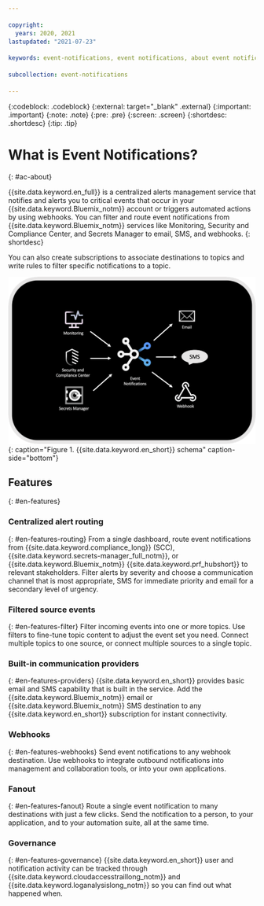 ```yaml
---

copyright:
  years: 2020, 2021
lastupdated: "2021-07-23"

keywords: event-notifications, event notifications, about event notifications

subcollection: event-notifications

---
```


{:codeblock: .codeblock}
{:external: target="_blank" .external}
{:important: .important}
{:note: .note}
{:pre: .pre}
{:screen: .screen}
{:shortdesc: .shortdesc}
{:tip: .tip}

# What is Event Notifications?
{: #ac-about}

 {{site.data.keyword.en_full}} is a centralized alerts management service that notifies and alerts you to critical events that occur in your {{site.data.keyword.Bluemix_notm}} account or triggers automated actions by using webhooks. You can filter and route event notifications from {{site.data.keyword.Bluemix_notm}} services like Monitoring, Security and Compliance Center, and Secrets Manager to email, SMS, and webhooks.
{: shortdesc}

You can also create subscriptions to associate destinations to topics and write rules to filter specific notifications to a topic.

![Event notifications schema](images/en-schema.png "Event notifications schema"){: caption="Figure 1. {{site.data.keyword.en_short}} schema" caption-side="bottom"}

## Features
{: #en-features}

### Centralized alert routing
{: #en-features-routing}
From a single dashboard, route event notifications from {{site.data.keyword.compliance_long}} (SCC), {{site.data.keyword.secrets-manager_full_notm}}, or {{site.data.keyword.Bluemix_notm}} {{site.data.keyword.prf_hubshort}} to relevant stakeholders. Filter alerts by severity and choose a communication channel that is most appropriate, SMS for immediate priority and email for a secondary level of urgency.

### Filtered source events
{: #en-features-filter}
Filter incoming events into one or more topics. Use filters to fine-tune topic content to adjust the event set you need. Connect multiple topics to one source, or connect multiple sources to a single topic.

### Built-in communication providers
{: #en-features-providers}
{{site.data.keyword.en_short}} provides basic email and SMS capability that is built in the service. Add the {{site.data.keyword.Bluemix_notm}} email or {{site.data.keyword.Bluemix_notm}} SMS destination to any {{site.data.keyword.en_short}} subscription for instant connectivity.

### Webhooks
{: #en-features-webhooks}
Send event notifications to any webhook destination.  Use webhooks to integrate outbound notifications into management and collaboration tools, or into your own applications.

### Fanout
{: #en-features-fanout}
Route a single event notification to many destinations with just a few clicks. Send the notification to a person, to your application, and to your automation suite, all at the same time.

### Governance
{: #en-features-governance}
{{site.data.keyword.en_short}} user and notification activity can be tracked through {{site.data.keyword.cloudaccesstraillong_notm}} and {{site.data.keyword.loganalysislong_notm}} so you can find out what happened when.




